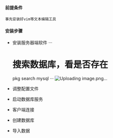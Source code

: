 #### 前提条件
  
    事先安装好vim等文本编辑工具

#### 安装步骤
- 安装服务器端软件
  ···
  # 搜索数据库，看是否存在
  pkg search mysql
   ···
   ![Uploading image.png…]()
  
- 调整配置文件
- 启动数据库服务
- 客户端连接
- 创建数据库
- 导入数据
  
